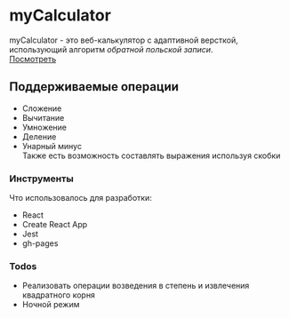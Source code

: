 # myCalculator
myCalculator - это веб-калькулятор с адаптивной версткой, использующий алгоритм _обратной польской записи_.  
[Посмотреть](https://boganowskiy.github.io/myCalculator/)
## Поддерживаемые операции

  - Сложение
  - Вычитание
  - Умножение
  - Деление
  - Унарный минус  
Также есть возможность составлять выражения используя скобки

### Инструменты

Что использовалось для разработки:

* React
* Create React App
* Jest
* gh-pages

### Todos

 - Реализовать операции возведения в степень и извлечения квадратного корня
 - Ночной режим
